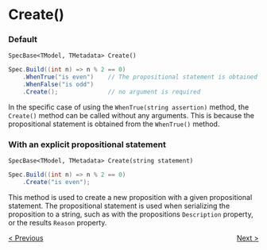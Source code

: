 ﻿# Create()

### Default 

`SpecBase<TModel, TMetadata> Create()`

```csharp
Spec.Build((int n) => n % 2 == 0)
    .WhenTrue("is even")    // The propositional statement is obtained here
    .WhenFalse("is odd")
    .Create();              // no argument is required
```

In the specific case of using the `WhenTrue(string assertion)` method, the `Create()` method can be called without 
any arguments. This is because the propositional statement is obtained from the `WhenTrue()` method.

### With an explicit propositional statement

`SpecBase<TModel, TMetadata> Create(string statement)`

```csharp
Spec.Build((int n) => n % 2 == 0)
    .Create("is even");
```

This method is used to create a new proposition with a given propositional statement.
The propositional statement is used when serializing the proposition to a string, such as with the propositions
`Description` property, or the results `Reason` property.

<div style="display: flex; justify-content: space-between">
    <a href="./WhenFalse.md">&lt; Previous</a>
    <a href="./Collections.md">Next &gt;</a>
</div>